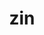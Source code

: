 ---
category: 3-letters
denotation: null
name: zin
reference_link: https://www.etymonline.com/word/zin
root_language: null
root_name: null
title: zin
type: free
word_sums:
- respelling: zin
  sum: 'Zin + '
---